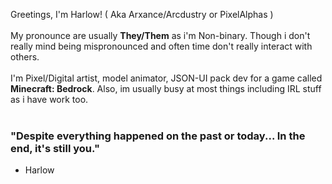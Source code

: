Greetings, I'm Harlow! ( Aka Arxance/Arcdustry or PixelAlphas )
<br><br>
My pronounce are usually **They/Them** as i'm Non-binary. Though i don't really mind being mispronounced and often time don't really interact with others.<br>
<br>
I'm Pixel/Digital artist, model animator, JSON-UI pack dev for a game called **Minecraft: Bedrock**. Also, im usually busy at most things including IRL stuff as i have work too.
<br><br>
### "Despite everything happened on the past or today... In the end, it's still you."
- Harlow